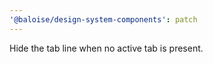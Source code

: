 ```yaml
---
'@baloise/design-system-components': patch
---
```


Hide the tab line when no active tab is present.
